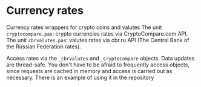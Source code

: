 # Currency rates
 Currency rates wrappers for crypto coins and valutes
 The unit `cryptocompare.pas`: crypto currencies rates via CryptoCompare.com API.
 The unit `cbrvalutes.pas`: valutes rates via cbr.ru API (The Central Bank of the Russian Federation rates).
 
 Access rates via the `_cbrvalutes` and `_CryptoCompare` objects. Data updates are thread-safe. You don't have to be afraid to frequently access objects, since requests are cached in memory and access is carried out as necessary. There is an example of using it in the repository
